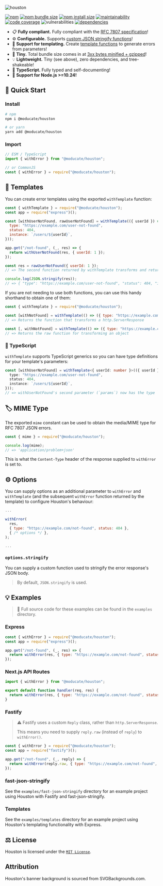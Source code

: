 ![houston](https://user-images.githubusercontent.com/24438483/142631409-107a8c31-b3ea-4db9-959c-2f1c1ba5e844.png)

[![npm](https://img.shields.io/npm/v/@moducate/houston?color=blue)](https://npmjs.com/package/@moducate/houston)
[![npm bundle size](https://img.shields.io/bundlephobia/minzip/@moducate/houston?color=success)](https://bundlephobia.com/package/moducate/houston)
[![npm install size](https://packagephobia.com/badge?p=@moducate/houston)](https://packagephobia.com/result?p=@moducate/houston)
[![maintainability](https://img.shields.io/codeclimate/maintainability/lukecarr/houston)](https://codeclimate.com/github/lukecarr/houston)
[![code coverage](https://img.shields.io/codeclimate/coverage/lukecarr/houston)](https://codeclimate.com/github/lukecarr/houston)
![vulnerabilities](https://img.shields.io/snyk/vulnerabilities/npm/@moducate/houston)
[![dependencies](https://img.shields.io/badge/dependencies-0-success)](https://www.npmjs.com/package/@moducate/houston?activeTab=dependencies)

- 📋 **Fully compliant.** Fully compliant with the [RFC 7807 specification](https://datatracker.ietf.org/doc/html/rfc7807)!
- ⚙ **Configurable.** Supports [custom JSON stringify functions](#optionsstringify)!
- 📃 **Support for templating.** Create [template functions](#templates) to generate errors from parameters!
- 🐁 **Tiny.** Total bundle size comes in at [3xx bytes minified + gzipped](https://bundlephobia.com/package/moducate/houston)!
- 💡 **Lightweight.** Tiny (see above), zero dependencies, and tree-shakeable!
- 💪 **TypeScript.** Fully typed and self-documenting!
- 🎉 **Support for Node.js >=10.24!**

## 🚀 Quick Start

### Install

```bash
# npm
npm i @moducate/houston

# or yarn
yarn add @moducate/houston
```

### Import

```js
// ESM / TypeScript
import { withError } from "@moducate/houston";

// or CommonJS
const { withError } = require("@moducate/houston");
```

## 📄 Templates

You can create error templates using the exported `withTemplate` function:

```js
const { withTemplate } = require("@moducate/houston");
const app = require("express")();

const [withUserNotFound, rawUserNotFound] = withTemplate(({ userId }) => ({
  type: "https://example.com/user-not-found",
  status: 404,
  instance: `/users/${userId}`,
}));

app.get("/not-found", (_, res) => {
  return withUserNotFound(res, { userId: 1 });
});

const res = rawUserNotFound({ userId: 1 });
// => The second function returned by withTemplate transforms and returns an object (decoupled from http.ServerResponse)

console.log(JSON.stringify(res));
// => { "type": "https://example.com/user-not-found", "status": 404, "instance": "/users/1" }
```

If you are not needing to use both functions, you can use this handy shorthand to obtain one of them:

```js
const { withTemplate } = require("@moducate/houston");

const [withNotFound] = withTemplate(() => ({ type: "https://example.com/not-found", status: 404 }));
// => Returns the function that transforms a http.ServerResponse

const [, withNotFound] = withTemplate(() => ({ type: "https://example.com/not-found", status: 404 }));
// => Returns the raw function for transforming an object
```

### 💪 TypeScript

`withTemplate` supports TypeScript generics so you can have type definitions for your template's parameters:

```ts
const [withUserNotFound] = withTemplate<{ userId: number }>(({ userId }) => ({
  type: "https://example.com/user-not-found",
  status: 404,
  instance: `/users/${userId}`,
}));
// => withUserNotFound's second parameter (`params`) now has the type `{ userId: number }`
```

## 🏷 MIME Type

The exported `mime` constant can be used to obtain the media/MIME type for RFC 7807 JSON errors.

```js
const { mime } = require("@moducate/houston");

console.log(mime);
// => 'application/problem+json'
```

This is what the `Content-Type` header of the response supplied to `withError` is set to.

## ⚙ Options

You can supply options as an additional parameter to `withError` and `withTemplate` (and the subsequent `withError` function
returned by the template) to configure Houston's behaviour:

```js
...

withError(
  res,
  { type: "https://example.com/not-found", status: 404 },
  { /* options */ },
);

...
```

### `options.stringify`

You can supply a custom function used to stringify the error response's JSON body.

> By default, `JSON.stringify` is used.

## 💡 Examples

> 📁 Full source code for these examples can be found in the `examples` directory.

### Express

```js
const { withError } = require("@moducate/houston");
const app = require("express")();

app.get("/not-found", (_, res) => {
  return withError(res, { type: "https://example.com/not-found", status: 404 });
});
```

### Next.js API Routes

```js
import { withError } from "@moducate/houston";

export default function handler(req, res) {
  return withError(res, { type: "https://example.com/not-found", status: 404 });
}
```

### Fastify

> ⚠ Fastify uses a custom `Reply` class, rather than `http.ServerResponse`.
>
> This means you need to supply `reply.raw` (instead of `reply`) to `withError()`.

```js
const { withError } = require("@moducate/houston");
const app = require("fastify")();

app.get("/not-found", (_, reply) => {
  return withError(reply.raw, { type: "https://example.com/not-found", status: 404 });
});
```

### fast-json-stringify

See the `examples/fast-json-stringify` directory for an example project using Houston with Fastify and fast-json-stringify.

### Templates

See the `examples/templates` directory for an example project using Houston's templating functionality with Express.

## ⚖ License

Houston is licensed under the [`MIT License`](LICENSE).

## Attribution

Houston's banner background is sourced from SVGBackgrounds.com.
